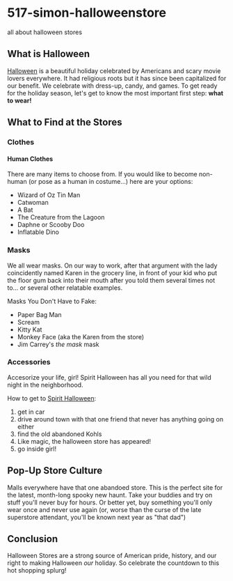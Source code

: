 # 517-simon-halloweenstore

all about halloween stores


## What is Halloween

[Halloween](https://www.history.com/articles/history-of-halloween) is a beautiful holiday celebrated by Americans and scary movie lovers everywhere. It had religious roots but it has since been capitalized for our benefit. We celebrate with dress-up, candy, and games. To get ready for the holiday season, let's get to know the most important first step: **what to wear!**

## What to Find at the Stores

### Clothes

#### Human Clothes

There are many items to choose from. If you would like to become non-human (or pose as a human in costume...) here are your options:

- Wizard of Oz Tin Man
- Catwoman
- A Bat
- The Creature from the Lagoon
- Daphne or Scooby Doo
- Inflatable Dino

### Masks

We all wear masks. On our way to work, after that argument with the lady coincidently named Karen in the grocery line, in front of your kid who put the floor gum back into their mouth after you told them several times not to... or several other relatable examples.

Masks You Don't Have to Fake:
- Paper Bag Man
- Scream
- Kitty Kat
- Monkey Face (aka the Karen from the store)
- Jim Carrey's *the mask* mask

### Accessories

Accesorize your life, girl! Spirit Halloween has all you need for that wild night in the neighborhood.

How to get to [Spirit Halloween](https://www.spirithalloween.com/):

1. get in car
2. drive around town with that one friend that never has anything going on either
3. find the old abandoned Kohls
4. Like magic, the halloween store has appeared!
5. go inside girl!


## Pop-Up Store Culture

Malls everywhere have that one abandoed store. This is the perfect site for the latest, month-long spooky new haunt. Take your buddies and try on stuff you'll never buy for hours. Or better yet, buy something you'll only wear once and never use again (or, worse than the curse of the late superstore attendant, you'll be known next year as "that dad")

## Conclusion

Halloween Stores are a strong source of American pride, history, and our right to making Halloween *our* holiday. So celebrate the countdown to this hot shopping splurg!
